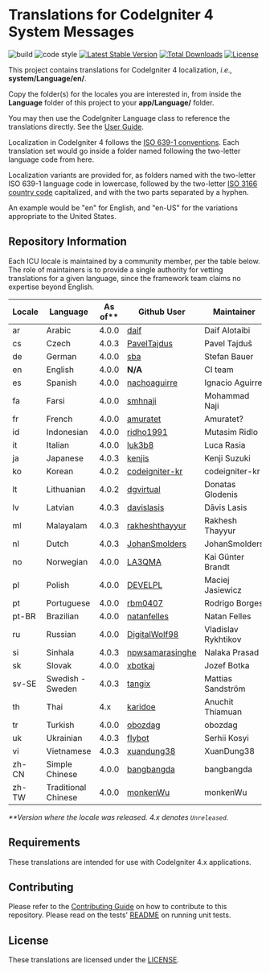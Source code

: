 # Translations for CodeIgniter 4 System Messages

![build](https://github.com/codeigniter4/translations/workflows/build/badge.svg?branch=develop)
![code style](https://github.com/codeigniter4/translations/workflows/code%20style/badge.svg?branch=develop)
[![Latest Stable Version](https://poser.pugx.org/codeigniter4/translations/v)](//packagist.org/packages/codeigniter4/translations)
[![Total Downloads](https://poser.pugx.org/codeigniter4/translations/downloads)](//packagist.org/packages/codeigniter4/translations)
[![License](https://poser.pugx.org/codeigniter4/translations/license)](//packagist.org/packages/codeigniter4/translations)

This project contains translations for CodeIgniter 4 localization, *i.e.,* **system/Language/en/**.

Copy the folder(s) for the locales you are interested in, from inside the **Language** folder of
this project to your **app/Language/** folder.

You may then use the CodeIgniter Language class to reference the translations
directly. See the [User Guide](https://codeigniter4.github.io/CodeIgniter4/outgoing/localization.html).

Localization in CodeIgniter 4 follows the
[ISO 639-1 conventions](https://en.wikipedia.org/wiki/List_of_ISO_639-1_codes). Each translation set
would go inside a folder named following the two-letter language code from here.

Localization variants are provided for, as folders named with the two-letter ISO 639-1 language code in
lowercase, followed by the two-letter [ISO 3166 country code](https://en.wikipedia.org/wiki/ISO_3166-1)
capitalized, and with the two parts separated by a hyphen.

An example would be "en" for English, and "en-US" for the variations appropriate to the United States.

## Repository Information

Each ICU locale is maintained by a community member, per the table below. The role of maintainers is to
provide a single authority for vetting translations for a given language, since the framework team
claims no expertise beyond English.

| Locale | Language             | As of** | Github User          | Maintainer
| ------ | -------------------- | ------- | -------------------- | --------------------
| ar     | Arabic               | 4.0.0   | [daif][ar]           | Daif Alotaibi
| cs     | Czech                | 4.0.3   | [PavelTajdus][cs]    | Pavel Tajduš
| de     | German               | 4.0.0   | [sba][de]            | Stefan Bauer
| en     | English              | 4.0.0   | **N/A**              | CI team
| es     | Spanish              | 4.0.0   | [nachoaguirre][es]   | Ignacio Aguirre
| fa     | Farsi                | 4.0.0   | [smhnaji][fa]        | Mohammad Naji
| fr     | French               | 4.0.0   | [amuratet][fr]       | Amuratet?
| id     | Indonesian           | 4.0.0   | [ridho1991][id]      | Mutasim Ridlo
| it     | Italian              | 4.0.0   | [luk3b8][it]         | Luca Rasia
| ja     | Japanese             | 4.0.3   | [kenjis][ja]         | Kenji Suzuki
| ko     | Korean               | 4.0.2   | [codeigniter-kr][kr] | codeigniter-kr
| lt     | Lithuanian           | 4.0.2   | [dgvirtual][lt]      | Donatas Glodenis
| lv     | Latvian              | 4.0.3   | [davislasis][lv]     | Dāvis Lasis
| ml     | Malayalam            | 4.0.3   | [rakheshthayyur][ml] | Rakhesh Thayyur
| nl     | Dutch                | 4.0.3   | [JohanSmolders][nl]  | JohanSmolders
| no     | Norwegian            | 4.0.0   | [LA3QMA][no]         | Kai Günter Brandt
| pl     | Polish               | 4.0.0   | [DEVELPL][pl]        | Maciej Jasiewicz
| pt     | Portuguese           | 4.0.0   | [rbm0407][pt]        | Rodrigo Borges
| pt-BR  | Brazilian            | 4.0.0   | [natanfelles][pt-BR] | Natan Felles
| ru     | Russian              | 4.0.0   | [DigitalWolf98][ru]  | Vladislav Rykhtikov
| si     | Sinhala              | 4.0.3   | [npwsamarasinghe][si]| Nalaka Prasad
| sk     | Slovak               | 4.0.0   | [xbotkaj][sk]        | Jozef Botka
| sv-SE  | Swedish - Sweden     | 4.0.3   | [tangix][sv-SE]      | Mattias Sandström
| th     | Thai                 | 4.x     | [karidoe][th]        | Anuchit Thiamuan
| tr     | Turkish              | 4.0.0   | [obozdag][tr]        | obozdag
| uk     | Ukrainian            | 4.0.3   | [flybot][uk]         | Serhii Kosyi
| vi     | Vietnamese           | 4.0.3   | [xuandung38][vi]     | XuanDung38
| zh-CN  | Simple Chinese       | 4.0.0   | [bangbangda][zh-CN]  | bangbangda
| zh-TW  | Traditional Chinese  | 4.0.0   | [monkenWu][zh-TW]    | monkenWu

_**Version where the locale was released. 4.x denotes `Unreleased`._

[ar]: https://github.com/daif
[cs]: https://github.com/PavelTajdus
[de]: https://github.com/sba
[es]: https://github.com/nachoaguirre
[fa]: https://github.com/smhnaji
[fr]: https://github.com/amuratet
[id]: https://github.com/ridho1991
[it]: https://github.com/luk3b8
[ja]: https://github.com/kenjis
[kr]: https://github.com/codeigniter-kr
[lt]: https://github.com/dgvirtual
[lv]: https://github.com/davislasis
[ml]: https://github.com/rakheshthayyur
[nl]: https://github.com/JohanSmolders
[no]: https://github.com/LA3QMA
[pl]: https://github.com/DEVELPL
[pt]: https://github.com/rbm0407
[pt-BR]: https://github.com/natanfelles
[ru]: https://github.com/DigitalWolf98
[si]: https://github.com/npwsamarasinghe
[sk]: https://github.com/xbotkaj
[sv-SE]: https://github.com/tangix
[th]: https://github.com/karidoe
[tr]: https://github.com/obozdag
[uk]: https://github.com/flybot
[vi]: https://github.com/xuandung38
[zh-CN]: https://github.com/bangbangda
[zh-TW]: https://github.com/monkenWu

## Requirements

These translations are intended for use with CodeIgniter 4.x applications.

## Contributing

Please refer to the [Contributing Guide](CONTRIBUTING.md) on how to contribute to this repository. Please
read on the tests' [README](tests/README.md) on running unit tests.

## License

These translations are licensed under the [LICENSE](LICENSE).
